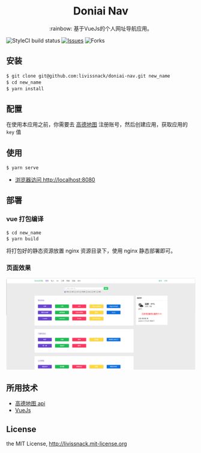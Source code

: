 <h1 align="center">Doniai Nav</h1>

<p align="center">:rainbow: 基于VueJs的个人网址导航应用。</p>

![StyleCI build status](https://github.styleci.io/repos/144818004/shield)
[![Issues](https://img.shields.io/github/issues/livissnack/doniai-nav.svg)](https://github.com/livissnack/doniai-nav/issues)
![Forks](https://img.shields.io/github/forks/livissnack/doniai-nav.svg)

## 安装

```sh
$ git clone git@github.com:livissnack/doniai-nav.git new_name
$ cd new_name
$ yarn install
```

## 配置

在使用本应用之前，你需要去 [高德地图](https://lbs.amap.com/) 注册账号，然后创建应用，获取应用的 `key` 值

## 使用

```node
$ yarn serve
```

- [浏览器访问 http://localhost:8080](http://localhost:8080)

## 部署

### vue 打包编译

```node
$ cd new_name
$ yarn build
```

将打包好的静态资源放置 nginx 资源目录下，使用 nginx 静态部署即可。

### 页面效果

![avatar](/example/images/1.png)

## 所用技术

- [高德地图 api](https://lbs.amap.com/)
- [VueJs](https://lbs.amap.com/)

## License

the MIT License, http://livissnack.mit-license.org
